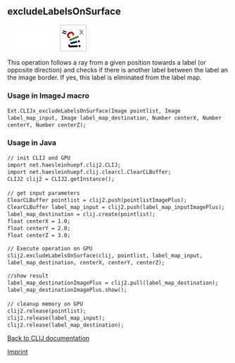 ## excludeLabelsOnSurface
<img src="images/mini_empty_logo.png"/><img src="images/mini_empty_logo.png"/><img src="images/mini_clijx_logo.png"/>

This operation follows a ray from a given position towards a label (or opposite direction) and checks if  there is another label between the label an the image border. If yes, this label is eliminated from the label map.

### Usage in ImageJ macro
```
Ext.CLIJx_excludeLabelsOnSurface(Image pointlist, Image label_map_input, Image label_map_destination, Number centerX, Number centerY, Number centerZ);
```


### Usage in Java
```
// init CLIJ and GPU
import net.haesleinhuepf.clij2.CLIJ;
import net.haesleinhuepf.clij.clearcl.ClearCLBuffer;
CLIJ2 clij2 = CLIJ2.getInstance();

// get input parameters
ClearCLBuffer pointlist = clij2.push(pointlistImagePlus);
ClearCLBuffer label_map_input = clij2.push(label_map_inputImagePlus);
label_map_destination = clij.create(pointlist);
float centerX = 1.0;
float centerY = 2.0;
float centerZ = 3.0;
```

```
// Execute operation on GPU
clij2.excludeLabelsOnSurface(clij, pointlist, label_map_input, label_map_destination, centerX, centerY, centerZ);
```

```
//show result
label_map_destinationImagePlus = clij2.pull(label_map_destination);
label_map_destinationImagePlus.show();

// cleanup memory on GPU
clij2.release(pointlist);
clij2.release(label_map_input);
clij2.release(label_map_destination);
```


[Back to CLIJ documentation](https://clij.github.io/)

[Imprint](https://clij.github.io/imprint)
